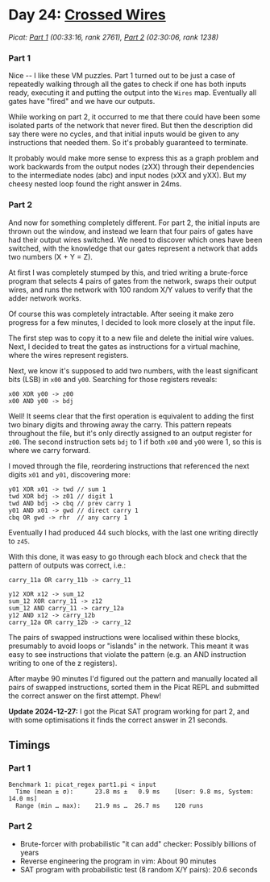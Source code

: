 # Day 24: [Crossed Wires](https://adventofcode.com/2024/day/24)
*Picat: [Part 1](https://github.com/DestyNova/advent_of_code_2024/blob/main/24/part1.pi) (00:33:16, rank 2761), [Part 2](https://github.com/DestyNova/advent_of_code_2024/blob/main/24/part2.pi) (02:30:06, rank 1238)*

### Part 1

Nice -- I like these VM puzzles. Part 1 turned out to be just a case of repeatedly walking through all the gates to check if one has both inputs ready, executing it and putting the output into the `Wires` map. Eventually all gates have "fired" and we have our outputs.

While working on part 2, it occurred to me that there could have been some isolated parts of the network that never fired. But then the description did say there were no cycles, and that initial inputs would be given to any instructions that needed them. So it's probably guaranteed to terminate.

It probably would make more sense to express this as a graph problem and work backwards from the output nodes (zXX) through their dependencies to the intermediate nodes (abc) and input nodes (xXX and yXX). But my cheesy nested loop found the right answer in 24ms.

### Part 2

And now for something completely different. For part 2, the initial inputs are thrown out the window, and instead we learn that four pairs of gates have had their output wires switched. We need to discover which ones have been switched, with the knowledge that our gates represent a network that adds two numbers (X + Y = Z).

At first I was completely stumped by this, and tried writing a brute-force program that selects 4 pairs of gates from the network, swaps their output wires, and runs the network with 100 random X/Y values to verify that the adder network works.

Of course this was completely intractable. After seeing it make zero progress for a few minutes, I decided to look more closely at the input file.

The first step was to copy it to a new file and delete the initial wire values. Next, I decided to treat the gates as instructions for a virtual machine, where the wires represent registers.

Next, we know it's supposed to add two numbers, with the least significant bits (LSB) in `x00` and `y00`. Searching for those registers reveals:

```
x00 XOR y00 -> z00
x00 AND y00 -> bdj
```

Well! It seems clear that the first operation is equivalent to adding the first two binary digits and throwing away the carry. This pattern repeats throughout the file, but it's only directly assigned to an output register for `z00`. The second instruction sets `bdj` to 1 if both `x00` and `y00` were 1, so this is where we carry forward.

I moved through the file, reordering instructions that referenced the next digits `x01` and `y01`, discovering more:

```
y01 XOR x01 -> twd // sum 1
twd XOR bdj -> z01 // digit 1
twd AND bdj -> cbq // prev carry 1
y01 AND x01 -> gwd // direct carry 1
cbq OR gwd -> rhr  // any carry 1
```

Eventually I had produced 44 such blocks, with the last one writing directly to `z45`.

With this done, it was easy to go through each block and check that the pattern of outputs was correct, i.e.:

```
carry_11a OR carry_11b -> carry_11

y12 XOR x12 -> sum_12
sum_12 XOR carry_11 -> z12
sum_12 AND carry_11 -> carry_12a
y12 AND x12 -> carry_12b
carry_12a OR carry_12b -> carry_12
```

The pairs of swapped instructions were localised within these blocks, presumably to avoid loops or "islands" in the network. This meant it was easy to see instructions that violate the pattern (e.g. an AND instruction writing to one of the z registers).

After maybe 90 minutes I'd figured out the pattern and manually located all pairs of swapped instructions, sorted them in the Picat REPL and submitted the correct answer on the first attempt. Phew!

**Update 2024-12-27:** I got the Picat SAT program working for part 2, and with some optimisations it finds the correct answer in 21 seconds.

## Timings

### Part 1

```
Benchmark 1: picat_regex part1.pi < input
  Time (mean ± σ):      23.8 ms ±   0.9 ms    [User: 9.8 ms, System: 14.0 ms]
  Range (min … max):    21.9 ms …  26.7 ms    120 runs
```

### Part 2

* Brute-forcer with probabilistic "it can add" checker: Possibly billions of years
* Reverse engineering the program in vim: About 90 minutes
* SAT program with probabilistic test (8 random X/Y pairs): 20.6 seconds
